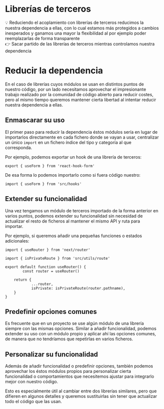# Librerías de terceros

<aside>
💡 Reduciendo el acoplamiento con librerías de terceros reducimos la nuestra dependencia a ellas, con lo cual estamos más protegidos a cambios inesperados y ganamos una mayor la flexibilidad al por ejemplo poder reemplazarlas de forma transparente

</aside>

<aside>
👉 Sacar partido de las librerías de terceros mientras controlamos nuestra dependencia

</aside>

# Reducir la dependencia

En el caso de librerías cuyos módulos se usan en distintos puntos de nuestro código, por un lado necesitamos aprovechar el impresionante trabajo realizado por la comunidad de código abierto para reducir costes, pero al mismo tiempo queremos mantener cierta libertad al intentar reducir nuestra dependencia a ellas.

## Enmascarar su uso

El primer paso para reducir la dependencia éstos módulos sería en lugar de importarlos directamente en cada fichero donde se vayan a usar, centralizar un único `import` en un fichero índice del tipo y categoría al que corresponda.

Por ejemplo, podemos exportar un hook de una librería de terceros:

```tsx
export { useForm } from 'react-hook-form'
```

De esa forma lo podemos importarlo como si fuera código nuestro:

```tsx
import { useForm } from 'src/hooks'
```

## Extender su funcionalidad

Una vez tengamos un módulo de terceros importado de la forma anterior en varios puntos, podemos extender su funcionalidad sin necesidad de actualizar el resto de ficheros al mantener el mismo API y ruta para importar. 

Por ejemplo, si queremos añadir una pequeñas funciones o estados adicionales:

```tsx
import { useRouter } from 'next/router'

import { isPrivateRoute } from 'src/utils/route'

export default function useRouter() {
		const router = useRouter()

	return {
			...router,
			isPrivate: isPrivateRoute(router.pathname),
	}
}
```

## Predefinir opciones comunes

Es frecuente que en un proyecto se use algún módulo de una librería siempre con las mismas opciones. Similar a añadir funcionalidad, podemos extender su uso con un módulo propio y aplicar ahí las opciones comunes, de manera que no tendríamos que repetirlas en varios ficheros.

## Personalizar su funcionalidad

Además de añadir funcionalidad o predefinir opciones, también podemos aprovechar los éstos módulos propios para personalizar cierta funcionalidad o comportamientos que necesitemos ajustar para integrarlo mejor con nuestro código.

Esto es especialmente útil al cambiar entre dos librerías similares, pero que difieren en algunos detalles y queremos sustituirlas sin tener que actualizar todo el código que las usan.